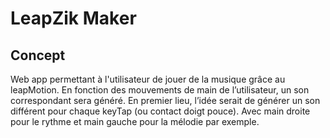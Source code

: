 # LeapZik Maker

## Concept

Web app permettant à l'utilisateur de jouer de la musique grâce au leapMotion. En fonction des mouvements de main de l’utilisateur, un son correspondant sera généré.
En premier lieu, l’idée serait de générer un son différent pour chaque keyTap (ou contact doigt pouce). Avec main droite pour le rythme et main gauche pour la mélodie par exemple.